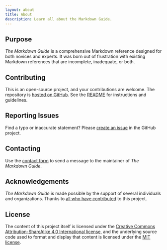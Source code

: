 ```yaml
---
layout: about
title: About
description: Learn all about the Markdown Guide.
---
```


## Purpose

*The Markdown Guide* is a comprehensive Markdown reference designed for both novices and experts. It was born out of frustration with existing Markdown references that are incomplete, inadequate, or both.

## Contributing

This is an open-source project, and your contributions are welcome. The repository is [hosted on GitHub](https://github.com/mattcone/markdown-guide). See the [README](https://github.com/mattcone/markdown-guide/blob/master/README.md) for instructions and guidelines.

## Reporting Issues

Find a typo or inaccurate statement? Please [create an issue](https://github.com/mattcone/markdown-guide/issues) in the GitHub project.

## Contacting

Use the [contact form](/contact) to send a message to the maintainer of *The Markdown Guide*.

## Acknowledgements

*The Markdown Guide* is made possible by the support of several individuals and organizations. Thanks to [all who have contributed](https://github.com/mattcone/markdown-guide/graphs/contributors) to this project.

## License

The content of this project itself is licensed under the [Creative Commons Attribution-ShareAlike 4.0 International license](https://creativecommons.org/licenses/by-sa/4.0/), and the underlying source code used to format and display that content is licensed under the [MIT license](https://github.com/mattcone/markdown-guide/blob/master/LICENSE.txt).

